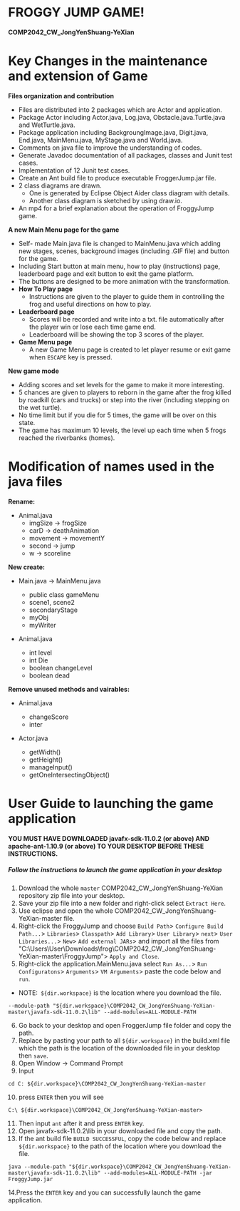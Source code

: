 # FROGGY JUMP GAME!
 **COMP2042_CW_JongYenShuang-YeXian**


# Key Changes in the maintenance and extension of Game
**Files organization and contribution** 
   * Files are distributed into 2 packages which are Actor and application.
   * Package Actor including Actor.java, Log.java, Obstacle.java.Turtle.java and WetTurtle.java.
   * Package application including BackgroungImage.java, Digit.java, End.java, MainMenu.java, MyStage.java and World.java.  
   * Comments on java file to improve the understanding of codes.
   * Generate Javadoc documentation of all packages, classes and Junit test cases.
   * Implementation of 12 Junit test cases.
   * Create an Ant build file to produce executable FroggerJump.jar file. 
   * 2 class diagrams are drawn.
      - One is generated by Eclipse Object Aider class diagram with details. 
      - Another class diagram is sketched by using draw.io.
   * An mp4 for a brief explanation about the operation of FroggyJump game.
  
  
**A new Main Menu page for the game**
  * Self- made Main.java file is changed to MainMenu.java which adding new stages, scenes, background images (including .GIF file) and button for the game.
  * Including Start button at main menu, how to play (instructions) page, leaderboard page and exit button to exit the game platform.
  * The buttons are designed to be more animation with the transformation.
  * **How To Play page**
      - Instructions are given to the player to guide them in controlling the frog and useful directions on how to play.
  * **Leaderboard page**
      - Scores will be recorded and write into a txt. file automatically after the player win or lose each time game end.
      - Leaderboard will be showing the top 3 scores of the player.
  * **Game Menu page**
      - A new Game Menu page is created to let player resume or exit game when `ESCAPE` key is pressed.
  
  
**New game mode**
  * Adding scores and set levels for the game to make it more interesting.
  * 5 chances are given to players to reborn in the game after the frog killed by roadkill (cars and trucks) or step into the river (including stepping on the wet turtle).
  * No time limit but if you die for 5 times, the game will be over on this state.
  * The game has maximum 10 levels, the level up each time when 5 frogs reached the riverbanks (homes).
  
  
  
  # Modification of names used in the java files
  
 **Rename:**
  * Animal.java
    - imgSize -> frogSize
    - carD -> deathAnimation
    - movement -> movementY
    - second -> jump
    - w -> scoreline
    
    
  **New create:**
  * Main.java -> MainMenu.java
    - public class gameMenu
    - scene1, scene2
    - secondaryStage
    - myObj
    - myWriter
    
  * Animal.java
    - int level
    - int Die
    - boolean changeLevel
    - boolean dead
    
    
**Remove unused methods and vairables:**
 * Animal.java
    - changeScore
    - inter
    
 * Actor.java
    - getWidth()
    - getHeight()
    - manageInput()
    - getOneIntersectingObject()
   
   
   
# User Guide to launching the game application
**YOU MUST HAVE DOWNLOADED javafx-sdk-11.0.2 (or above) AND apache-ant-1.10.9 (or above) TO YOUR DESKTOP BEFORE THESE INSTRUCTIONS.**

##### **Follow the instructions to launch the game application in your desktop**
1. Download the whole `master` COMP2042_CW_JongYenShuang-YeXian repository zip file into your desktop.
2. Save your zip file into a new folder and right-click select `Extract Here`.
3. Use eclipse and open the whole COMP2042_CW_JongYenShuang-YeXian-master file.
4. Right-click the FroggyJump and choose `Build Path`> `Configure Build Path...`> `Libraries`> `Classpath`> `Add Library`> `User Library`> `next`> `User Libraries...`> `New`> `Add external JARs`> and import all the files from "C:\Users\User\Downloads\frog\COMP2042_CW_JongYenShuang-YeXian-master\FroggyJump"> `Apply and Close`.
5. Right-click the application.MainMenu.java select `Run As...`> `Run Configuratons`> `Arguments`> `VM Arguments`> paste the code below and `run`.
  - NOTE:` ${dir.workspace}` is the location where you download the file.
```
--module-path "${dir.workspace}\COMP2042_CW_JongYenShuang-YeXian-master\javafx-sdk-11.0.2\lib" --add-modules=ALL-MODULE-PATH
```
6. Go back to your desktop and open FroggerJump file folder and copy the path.
7. Replace by pasting your path to all `${dir.workspace}` in the build.xml file which the path is the location of the downloaded file in your desktop then `save`.
8. Open Window -> Command Prompt 
9. Input 
```
cd C: ${dir.workspace}\COMP2042_CW_JongYenShuang-YeXian-master
```
10. press `ENTER` then you will see 
```
C:\ ${dir.workspace}\COMP2042_CW_JongYenShuang-YeXian-master>
```
11. Then input `ant` after it and press `ENTER` key.
12. Open javafx-sdk-11.0.2\lib in your downloaded file and copy the path.
13. If the ant build file `BUILD SUCCESSFUL`, copy the code below and replace `${dir.workspace}` to the path of the location where you download the file.
```
java --module-path "${dir.workspace}\COMP2042_CW_JongYenShuang-YeXian-master\javafx-sdk-11.0.2\lib" --add-modules=ALL-MODULE-PATH -jar FroggyJump.jar
```
14.Press the `ENTER` key and you can successfully launch the game application.

  
